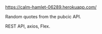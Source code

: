 https://calm-hamlet-06289.herokuapp.com/

Random quotes from the pubcic API.

REST API, axios, Flex.
